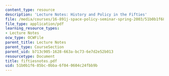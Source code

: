 ```yaml
---
content_type: resource
description: 'Lecture Notes: History and Policy in the Fifties'
file: /media/courses/16-891j-space-policy-seminar-spring-2003/51b0b1f685bc0bba6f040604c24fbb9b_fiftiesnotes.pdf
file_type: application/pdf
learning_resource_types:
- Lecture Notes
ocw_type: OCWFile
parent_title: Lecture Notes
parent_type: CourseSection
parent_uid: b713c905-1628-663a-bc73-6e7d2e52b013
resourcetype: Document
title: fiftiesnotes.pdf
uid: 51b0b1f6-85bc-0bba-6f04-0604c24fbb9b
---
```

